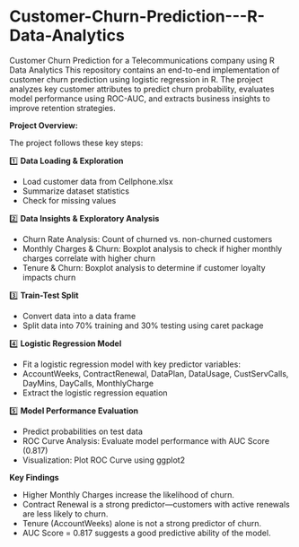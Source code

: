 # Customer-Churn-Prediction---R-Data-Analytics
Customer Churn Prediction for a Telecommunications company using R Data Analytics
This repository contains an end-to-end implementation of customer churn prediction using logistic regression in R. The project analyzes key customer attributes to predict churn probability, evaluates model performance using ROC-AUC, and extracts business insights to improve retention strategies.

**Project Overview:**

The project follows these key steps:

1️⃣ **Data Loading & Exploration**
* Load customer data from Cellphone.xlsx
* Summarize dataset statistics
* Check for missing values

2️⃣ **Data Insights & Exploratory Analysis**
* Churn Rate Analysis: Count of churned vs. non-churned customers
* Monthly Charges & Churn: Boxplot analysis to check if higher monthly charges correlate with higher churn
* Tenure & Churn: Boxplot analysis to determine if customer loyalty impacts churn

3️⃣ **Train-Test Split**
* Convert data into a data frame
* Split data into 70% training and 30% testing using caret package

4️⃣ **Logistic Regression Model**
* Fit a logistic regression model with key predictor variables:
* AccountWeeks, ContractRenewal, DataPlan, DataUsage, CustServCalls, DayMins, DayCalls, MonthlyCharge
* Extract the logistic regression equation

5️⃣ **Model Performance Evaluation**
* Predict probabilities on test data
* ROC Curve Analysis: Evaluate model performance with AUC Score (0.817)
* Visualization: Plot ROC Curve using ggplot2


**Key Findings**
* Higher Monthly Charges increase the likelihood of churn.
* Contract Renewal is a strong predictor—customers with active renewals are less likely to churn.
* Tenure (AccountWeeks) alone is not a strong predictor of churn.
* AUC Score = 0.817 suggests a good predictive ability of the model.
